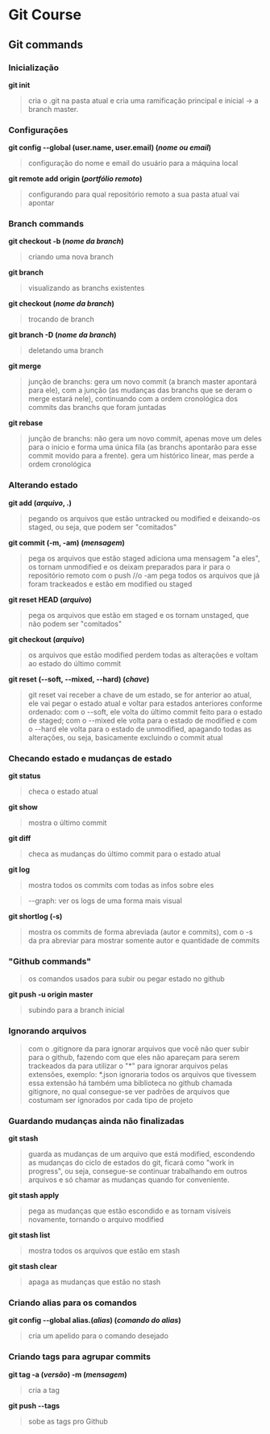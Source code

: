 # Git Course


## Git commands


### Inicialização

**git init**
>cria o .git na pasta atual e cria uma ramificação principal e inicial -> a branch master.



### Configurações

**git config --global (user.name, user.email) (*nome ou email*)**
>configuração do nome e email do usuário para a máquina local

**git remote add origin (*portfólio remoto*)**
>configurando para qual repositório remoto a sua pasta atual vai apontar



### Branch commands

**git checkout -b  (*nome da branch*)**
>criando uma nova branch

**git branch**
>visualizando as branchs existentes

**git checkout (*nome da branch*)**
>trocando de branch

**git branch -D (*nome da branch*)**
>deletando uma branch

**git merge**
>junção de branchs: gera um novo commit (a branch master apontará para ele), com a junção (as mudanças das branchs que se deram o merge estará nele), continuando com a ordem cronológica dos commits das branchs que foram juntadas

**git rebase**
> junção de branchs: não gera um novo commit, apenas move um deles para o inicio e forma uma única fila (as branchs apontarão para esse commit movido para a frente). gera um histórico linear, mas perde a ordem cronológica

### Alterando estado

**git add (*arquivo*, .)**
>pegando os arquivos que estão untracked ou modified e deixando-os staged, ou seja, que podem ser "comitados"

**git commit (-m, -am) (*mensagem*)**
>pega os arquivos que estão staged adiciona uma mensagem "a eles", os tornam unmodified e os deixam preparados para ir para o repositório remoto com o push //o -am pega todos os arquivos que já foram trackeados e estão em modified ou staged

**git reset HEAD (*arquivo*)**
>pega os arquivos que estão em staged e os tornam unstaged, que não podem ser "comitados"

**git checkout (*arquivo*)**
>os arquivos que estão modified perdem todas as alterações e voltam ao estado do último commit

**git reset (--soft, --mixed, --hard) (*chave*)**
> git reset vai receber a chave de um estado, se for anterior ao atual, ele vai pegar o estado atual e voltar para estados anteriores conforme ordenado: com o --soft, ele volta do último commit feito para o estado de staged; com o --mixed ele volta para o estado de modified e com o --hard ele volta para o estado de unmodified, apagando todas as alterações, ou seja, basicamente excluindo o commit atual 



### Checando estado e mudanças de estado

**git status**
>checa o estado atual

**git show**
>mostra o último commit

**git diff**
>checa as mudanças do último commit para o estado atual

**git log**
>mostra todos os commits com todas as infos sobre eles

>--graph: ver os logs de uma forma mais visual

**git shortlog (-s)**
>mostra os commits de forma abreviada (autor e commits), com o -s da pra abreviar para mostrar somente autor e quantidade de commits


  

### "Github commands" 
>os comandos usados para subir ou pegar estado no github

**git push -u origin master**
>subindo para a branch inicial

### Ignorando arquivos
>com o .gitignore da para ignorar arquivos que você não quer subir para o github, fazendo com que eles não apareçam para serem trackeados 
>da para utilizar o "*" para ignorar arquivos pelas extensões, exemplo: *.json ignoraria todos os arquivos que tivessem essa extensão
>há também uma biblioteca no github chamada gitignore, no qual consegue-se ver padrões de arquivos que costumam ser ignorados por cada tipo de projeto

### Guardando mudanças ainda não finalizadas
**git stash**
>guarda as mudanças de um arquivo que está modified, escondendo as mudanças do ciclo de estados do git, ficará como "work in progress", ou seja, consegue-se continuar trabalhando em outros arquivos e só chamar as mudanças quando for conveniente.

**git stash apply**
> pega as mudanças que estão escondido e as tornam visíveis novamente, tornando o arquivo modified

**git stash list**
> mostra todos os arquivos que estão em stash

**git stash clear**
> apaga as mudanças que estão no stash

### Criando alias para os comandos
**git config --global alias.(*alias*) (*comando do alias*)**
> cria um apelido para o comando desejado

### Criando tags para agrupar commits
**git tag -a (*versão*) -m (*mensagem*)**
> cria a tag

**git push --tags**
> sobe as tags pro Github
